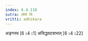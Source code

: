 ```yaml
---
index: 6.4.118
sutra: लोपो यि
vritti: adhikara
---
```


 अङ्गस्य [6।4।1]  असिद्धवदत्राभात् [6।4।22] 